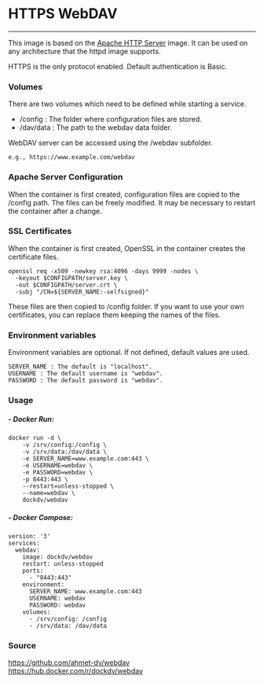 # HTTPS WebDAV 

---

This image is based on the [Apache HTTP Server] image. It can be used on any architecture that the httpd image supports.

HTTPS is the only protocol enabled. Default authentication is Basic.

### Volumes

There are two volumes which need to be defined while starting a service.

- /config : The folder where configuration files are stored.
- /dav/data : The path to the webdav data folder.

WebDAV server can be accessed using the /webdav subfolder.

    e.g., https://www.example.com/webdav

### Apache Server Configuration

When the container is first created, configuration files are copied to the /config path. The files can be freely modified. It may be necessary to restart the container after a change.

### SSL Certificates

When the container is first created, OpenSSL in the container creates the certificate files. 

```
openssl req -x509 -newkey rsa:4096 -days 9999 -nodes \
  -keyout $CONFIGPATH/server.key \
  -out $CONFIGPATH/server.crt \
  -subj "/CN=${SERVER_NAME:-selfsigned}"
```

These files are then copied to /config folder. If you want to use your own certificates, you can replace them keeping the names of the files.

### Environment variables

Environment variables are optional. If not defined, default values are used.

```
SERVER_NAME : The default is "localhost".
USERNAME : The default username is "webdav".
PASSWORD : The default password is "webdav".
```

### Usage

##### - Docker Run:
```
docker run -d \
    -v /srv/config:/config \
    -v /srv/data:/dav/data \
    -e SERVER_NAME=www.example.com:443 \
    -e USERNAME=webdav \
    -e PASSWORD=webdav \
    -p 8443:443 \
    --restart=unless-stopped \
    --name=webdav \
    dockdv/webdav
```

##### - Docker Compose:

```
version: '3'
services:
  webdav:
    image: dockdv/webdav
    restart: unless-stopped
    ports:
      - "8443:443"
    environment:
      SERVER_NAME: www.example.com:443
      USERNAME: webdav
      PASSWORD: webdav
    volumes:
      - /srv/config: /config
      - /srv/data: /dav/data
```

### Source

https://github.com/ahmet-dv/webdav
https://hub.docker.com/r/dockdv/webdav

[Apache HTTP Server]: <https://hub.docker.com/_/httpd>
